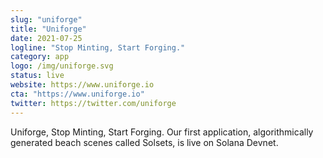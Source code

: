 ```yaml
---
slug: "uniforge"
title: "Uniforge"
date: 2021-07-25
logline: "Stop Minting, Start Forging."
category: app
logo: /img/uniforge.svg
status: live
website: https://www.uniforge.io
cta: "https://www.uniforge.io"
twitter: https://twitter.com/uniforge
---
```


Uniforge, Stop Minting, Start Forging. Our first application, algorithmically generated beach scenes called Solsets, is live on Solana Devnet.
